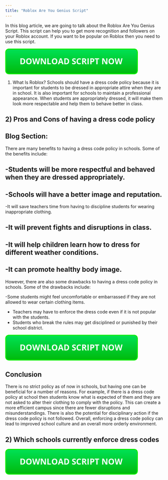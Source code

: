 ```yaml
---
title: "Roblox Are You Genius Script"
---
```


In this blog article, we are going to talk about the Roblox Are You Genius Script. This script can help you to get more recognition and followers on your Roblox account. If you want to be popular on Roblox then you need to use this script.

[![script button](https://github.com/robloxpaste/robloxpaste.github.io/blob/main/script_button.png?raw=true)](https://rbxpaste.com/latest-script)


1. What Is Roblox?
Schools should have a dress code policy because it is important for students to be dressed in appropriate attire when they are in school. It is also important for schools to maintain a professional appearance. When students are appropriately dressed, it will make them look more respectable and help them to behave better in class.

## 2) Pros and Cons of having a dress code policy 
## Blog Section: 
There are many benefits to having a dress code policy in schools. Some of the benefits include: 

## -Students will be more respectful and behaved when they are dressed appropriately.
## -Schools will have a better image and reputation.
-It will save teachers time from having to discipline students for wearing inappropriate clothing.
## -It will prevent fights and disruptions in class.
## -It will help children learn how to dress for different weather conditions.
## -It can promote healthy body image.

However, there are also some drawbacks to having a dress code policy in schools. Some of the drawbacks include: 

-Some students might feel uncomfortable or embarrassed if they are not allowed to wear certain clothing items.
- Teachers may have to enforce the dress code even if it is not popular with the students. 
- Students who break the rules may get disciplined or punished by their school district.

[![script button](https://github.com/robloxpaste/robloxpaste.github.io/blob/main/script_button.png?raw=true)](https://rbxpaste.com/latest-script)

## Conclusion
There is no strict policy as of now in schools, but having one can be beneficial for a number of reasons. For example, if there is a dress code policy at school then students know what is expected of them and they are not asked to alter their clothing to comply with the policy. This can create a more efficient campus since there are fewer disruptions and misunderstandings. There is also the potential for disciplinary action if the dress code policy is not followed. Overall, enforcing a dress code policy can lead to improved school culture and an overall more orderly environment.


## 2) Which schools currently enforce dress codes

[![script button](https://github.com/robloxpaste/robloxpaste.github.io/blob/main/script_button.png?raw=true)](https://rbxpaste.com/latest-script)